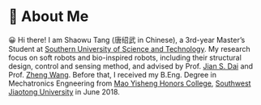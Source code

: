

# 👋 About Me

😀 Hi there! I am Shaowu Tang (唐绍武 in Chinese), a 3rd-year Master’s Student at [Southern University of Science and Technology](https://www.sustech.edu.cn/en/). My research focus on soft robots and bio-inspired robots, including their structural design, control and sensing method, and advised by Prof. [Jian S. Dai](https://sustech.edu.cn/zh/faculties/daijiansheng.html) and Prof. [Zheng Wang](https://mee.sustech.edu.cn/jiaozhiyuangong/896.html). Before that, I received my B.Eng. Degree in Mechatronics Engneering from [Mao Yisheng Honors College](https://mys.swjtu.edu.cn/en/HOME.htm), [Southwest Jiaotong University](https://en.swjtu.edu.cn/) in June 2018.








<!-- Hi! I am Shaowu Tang (唐绍武 in Chinese). I am Master student in Soft ronotics. [DAMO Academy](https://damo.alibaba.com/) <a href='https://damo.alibaba.com/' target="_blank"><img src='./images/alibaba.png' align="center" style='vertical-align: middle; width: 78px;'></a> as an Algorithm Expert in Hangzhou. I received my Ph.D. degree from [Zhejiang University](http://www.zju.edu.cn/) <a href="http://www.zju.edu.cn/" target="_blank"><img src='./images/zju.png' align="center" style='vertical-align: middle; width: 19px;'></a> in June 2024, affiliated with a joint program with [Westlake University](https://www.westlake.edu.cn/) <a href="https://www.westlake.edu.cn/" target="_blank"><img src='./images/westlake.png' align="center" style='vertical-align: middle; width: 19px;'></a> at [Machine Intelligence Laboratory (MiLAB)](https://milab.westlake.edu.cn/) and advised by Prof. [Donglin Wang](https://en.westlake.edu.cn/faculty/donglin-wang.html). Before that, I received my B.Eng. Degree from School of Computer Science, [Wuhan University](https://www.whu.edu.cn/) <a href="https://www.whu.edu.cn/" target="_blank"><img src='./images/whu.png' align="center" style='vertical-align: middle; width: 19px;'></a> in June 2019.

My research has centered on the **perception, understanding, reasoning, and generation of multimodal (images, videos, language, dynamics, etc.) data from both Internet and the physical world**. I also focus on improving the **efficiency** of building multimodal applications (in terms of data, training time, parameters, memory, etc.). I have published 20+ papers <a href="https://scholar.google.com/citations?user=mhpkWSYAAAAJ" target="_blank"><img src="https://img.shields.io/badge/dynamic/json?label=Paper%20Citations&query=total_citations&url=https%3A%2F%2Fcse.bth.se%2F~fer%2Fgooglescholar-api%2Fgooglescholar.php%3Fuser%3DmhpkWSYAAAAJ&logo=googlescholar&style=social" align="center" alt="Google Scholar"></a> on the above topics at the top international AI conferences. Recently, I devote myself to the development of multi-modal generative and unified foundation models.

I am honored to have supervised several self-motivated visiting students and research assistants in their research and publications. If you are seeking any form of **academic cooperation**, please feel free to email me at **siteng.huang**[AT]**gmail.com** (replace [AT] with @). Additionly, I maintain close cooperation with MiLAB from Westlake University, which is actively looking for visiting students and RAs (please refer to [Recruitment](https://milab.westlake.edu.cn/contact.html)). Specially, if you are willing to cooperate with me there, please also send me a copy when sending your CV to the lab. -->


<!-- Hi! I am Shaowu Tang (唐绍武 in Chinese). I am Master student in Soft ronotics. [DAMO Academy](https://damo.alibaba.com/) <a href='https://damo.alibaba.com/' target="_blank"><img src='./images/alibaba.png' align="center" style='vertical-align: middle; width: 78px;'></a> as an Algorithm Expert in Hangzhou. I received my Ph.D. degree from [Zhejiang University](http://www.zju.edu.cn/) <a href="http://www.zju.edu.cn/" target="_blank"><img src='./images/zju.png' align="center" style='vertical-align: middle; width: 19px;'></a> in June 2024, affiliated with a joint program with [Westlake University](https://www.westlake.edu.cn/) <a href="https://www.westlake.edu.cn/" target="_blank"><img src='./images/westlake.png' align="center" style='vertical-align: middle; width: 19px;'></a> at [Machine Intelligence Laboratory (MiLAB)](https://milab.westlake.edu.cn/) and advised by Prof. [Donglin Wang](https://en.westlake.edu.cn/faculty/donglin-wang.html). Before that, I received my B.Eng. Degree from School of Computer Science, [Wuhan University](https://www.whu.edu.cn/) <a href="https://www.whu.edu.cn/" target="_blank"><img src='./images/whu.png' align="center" style='vertical-align: middle; width: 19px;'></a> in June 2019. -->



